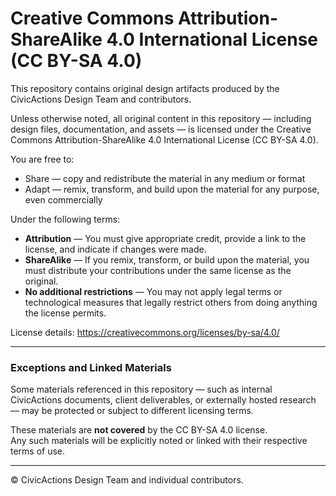 # Creative Commons Attribution-ShareAlike 4.0 International License (CC BY-SA 4.0)

This repository contains original design artifacts produced by the CivicActions Design Team and contributors.

Unless otherwise noted, all original content in this repository — including design files, documentation, and assets — is licensed under the Creative Commons Attribution-ShareAlike 4.0 International License (CC BY-SA 4.0).

You are free to:
- Share — copy and redistribute the material in any medium or format
- Adapt — remix, transform, and build upon the material for any purpose, even commercially

Under the following terms:
- **Attribution** — You must give appropriate credit, provide a link to the license, and indicate if changes were made.  
- **ShareAlike** — If you remix, transform, or build upon the material, you must distribute your contributions under the same license as the original.  
- **No additional restrictions** — You may not apply legal terms or technological measures that legally restrict others from doing anything the license permits.

License details: https://creativecommons.org/licenses/by-sa/4.0/

---

### Exceptions and Linked Materials

Some materials referenced in this repository — such as internal CivicActions documents, client deliverables, or externally hosted research — may be protected or subject to different licensing terms.

These materials are **not covered** by the CC BY-SA 4.0 license.  
Any such materials will be explicitly noted or linked with their respective terms of use.

---

© CivicActions Design Team and individual contributors.

